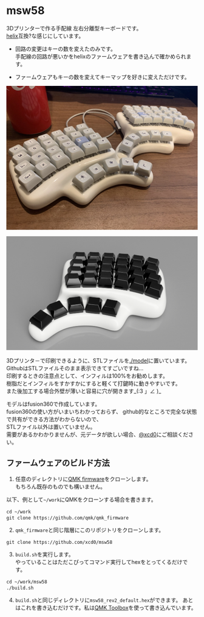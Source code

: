 # msw58

3Dプリンターで作る手配線 左右分離型キーボードです。  
[helix]( https://github.com/qmk/qmk_firmware/tree/master/keyboards/helix )互換?な感じにしています。

* 回路の変更はキーの数を変えたのみです。  
手配線の回路が悪いかをhelixのファームウェアを書き込んで確かめられます。

* ファームウェアもキーの数を変えてキーマップを好きに変えただけです。

![](./img/msw58_photo.jpg)

![](./img/msw29_v14_ss_1.png)

3Dプリンタ－で印刷できるように、STLファイルを[./model](./model)に置いています。  
GithubはSTLファイルそのまま表示できてすごいですね...  
印刷するときの注意点として、インフィルは100%をお勧めします。  
樹脂だとインフィルをすかすかにすると軽くて打鍵時に動きやすいです。  
また後加工する場合外壁が薄いと容易に穴が開きます\_(:3 」∠ )\_  

モデルはfusion360で作成しています。  
fusion360の使い方がいまいちわかっておらず、
github的なところで完全な状態で共有ができる方法がわからないので、  
STLファイル以外は置いていません。  
需要があるかわかりませんが、元データが欲しい場合、[@xcd0](https://twitter.com/xcd0)にご相談ください。  

## ファームウェアのビルド方法

1. 任意のディレクトリに[QMK firmware](https://github.com/qmk/qmk_firmware)をクローンします。  
もちろん既存のものでも構いません。  

以下、例として`~/work`にQMKをクローンする場合を書きます。
```
cd ~/work
git clone https://github.com/qmk/qmk_firmware
```

2. `qmk_firmware`と同じ階層にこのリポジトリをクローンします。

```
git clone https://github.com/xcd0/msw58
```

3. `build.sh`を実行します。  
やっていることはただこぴってコマンド実行してhexをとってくるだけです。
```
cd ~/work/msw58
./build.sh
```

4. `build.sh`と同じディレクトリに`msw58_rev2_default.hex`ができます。
あとはこれを書き込むだけです。私は[QMK Toolbox](https://qmk.fm/toolbox/)を使って書き込んでいます。



